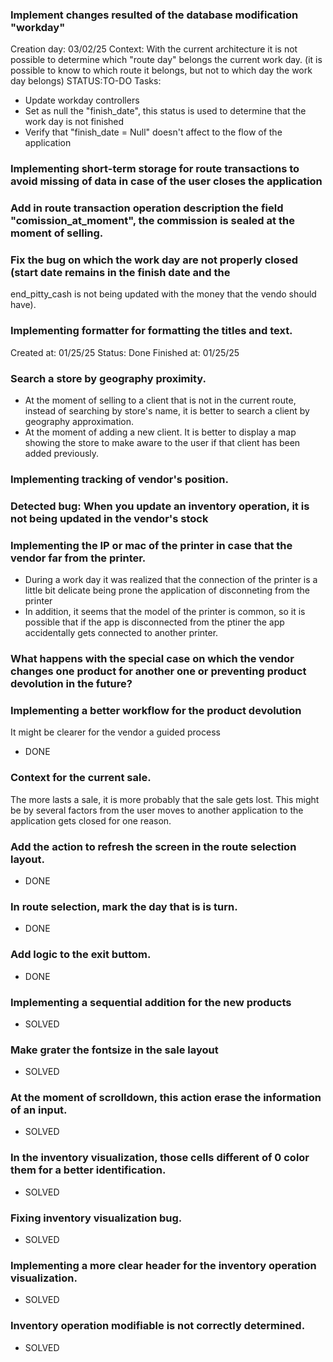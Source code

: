 ### Implement changes resulted of the database modification "workday"
Creation day: 03/02/25
Context: With the current architecture it is not possible to determine which "route day" belongs the current work day. (it is possible to know to which route it belongs, but not to which day the work day belongs)
STATUS:TO-DO
Tasks:
- Update workday controllers
- Set as null the "finish_date", this status is used to determine that the work day is not finished
- Verify that  "finish_date = Null" doesn't affect to the flow of the application

### Implementing short-term storage for route transactions to avoid missing of data in case of the user closes the application

### Add in route transaction operation description the field "comission_at_moment", the commission is sealed at the moment of selling.

### Fix the bug on which the work day are not properly closed (start date remains in the finish date and the 
end_pitty_cash is not being updated with the money that the vendo should have).


### Implementing formatter for formatting the titles and text.
Created at: 01/25/25
Status: Done
Finished at: 01/25/25

### Search a store by geography proximity.
- At the moment of selling to a client that is not in the current route, instead of searching by store's name, it is better to search a client by geography approximation.
- At the moment of adding a new client. It is better to display a map showing the store to make aware to the user if that client has been added previously.

### Implementing tracking of vendor's position.

### Detected bug: When you update an inventory operation, it is not being updated in the vendor's stock

### Implementing the IP or mac of the printer in case that the vendor far from the printer.
- During a work day it was realized that the connection of the printer is a little bit delicate being prone the application of 
disconneting from the printer
- In addition, it seems that the model of the printer is common, so it is possible that if the app is disconnected from the ptiner
the app accidentally gets connected to another printer.

### What happens with the special case on which the vendor changes one product for another one or preventing product devolution in the future?


### Implementing a better workflow for the product devolution
It might be clearer for the vendor a guided process
- DONE 

### Context for the current sale.
The more lasts a sale, it is more probably that the sale gets lost. This might be by several factors from the user moves to another 
application to the application gets closed for one reason.


### Add the action to refresh the screen in the route selection layout.
- DONE

### In route selection, mark the day that is is turn.
- DONE

### Add logic to the exit buttom.
- DONE
### 

### Implementing a sequential addition for the new products
- SOLVED

### Make grater the fontsize in the sale layout
- SOLVED

### At the moment of scrolldown, this action erase the information of an input.
- SOLVED

### In the inventory visualization, those cells different of 0 color them for a better identification.
- SOLVED


### Fixing inventory visualization bug.
- SOLVED


### Implementing a more clear header for the inventory operation visualization.
- SOLVED

### Inventory operation modifiable is not correctly determined.
- SOLVED